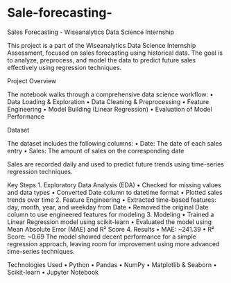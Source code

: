 # Sale-forecasting-
Sales Forecasting - Wiseanalytics Data Science Internship

This project is a part of the Wiseanalytics Data Science Internship Assessment, focused on sales forecasting using historical data. The goal is to analyze, preprocess, and model the data to predict future sales effectively using regression techniques.

Project Overview

The notebook walks through a comprehensive data science workflow:
	•	Data Loading & Exploration
	•	Data Cleaning & Preprocessing
	•	Feature Engineering
	•	Model Building (Linear Regression)
	•	Evaluation of Model Performance

Dataset

The dataset includes the following columns:
	•	Date: The date of each sales entry
	•	Sales: The amount of sales on the corresponding date

Sales are recorded daily and used to predict future trends using time-series regression techniques.

Key Steps
	1.	Exploratory Data Analysis (EDA)
	•	Checked for missing values and data types
	•	Converted Date column to datetime format
	•	Plotted sales trends over time
	2.	Feature Engineering
	•	Extracted time-based features: day, month, year, and weekday from Date
	•	Removed the original Date column to use engineered features for modeling
	3.	Modeling
	•	Trained a Linear Regression model using scikit-learn
	•	Evaluated the model using Mean Absolute Error (MAE) and R² Score
	4.	Results
	•	MAE: ~241.39
	•	R² Score: ~0.69
The model showed decent performance for a simple regression approach, leaving room for improvement using more advanced time-series techniques.

Technologies Used
	•	Python
	•	Pandas
	•	NumPy
	•	Matplotlib & Seaborn
	•	Scikit-learn
	•	Jupyter Notebook
